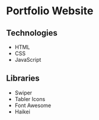 # Portfolio Website

## Technologies

- HTML
- CSS
- JavaScript

## Libraries

- Swiper
- Tabler Icons
- Font Awesome
- Haikei
